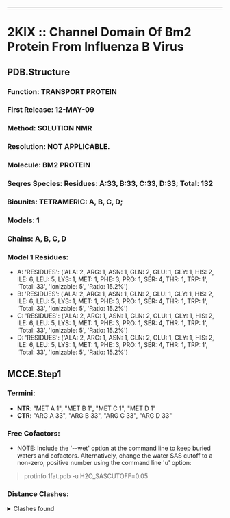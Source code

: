 ---
# 2KIX :: Channel Domain Of Bm2 Protein From Influenza B Virus
## PDB.Structure
### Function: TRANSPORT PROTEIN
### First Release: 12-MAY-09
### Method: SOLUTION NMR
### Resolution: NOT APPLICABLE.
### Molecule: BM2 PROTEIN
### Seqres Species: Residues: A:33, B:33, C:33, D:33; Total: 132
### Biounits: TETRAMERIC: A, B, C, D;
### Models: 1
### Chains: A, B, C, D
### Model 1 Residues:
  - A:
 'RESIDUES': ('ALA: 2, ARG: 1, ASN: 1, GLN: 2, GLU: 1, GLY: 1, HIS: 2, ILE: 6, LEU: 5, LYS: 1, MET: 1, PHE: 3, PRO: 1, SER: 4, THR: 1, TRP: 1', 'Total: 33', 'Ionizable: 5',
              'Ratio: 15.2%')
  - B:
 'RESIDUES': ('ALA: 2, ARG: 1, ASN: 1, GLN: 2, GLU: 1, GLY: 1, HIS: 2, ILE: 6, LEU: 5, LYS: 1, MET: 1, PHE: 3, PRO: 1, SER: 4, THR: 1, TRP: 1', 'Total: 33', 'Ionizable: 5',
              'Ratio: 15.2%')
  - C:
 'RESIDUES': ('ALA: 2, ARG: 1, ASN: 1, GLN: 2, GLU: 1, GLY: 1, HIS: 2, ILE: 6, LEU: 5, LYS: 1, MET: 1, PHE: 3, PRO: 1, SER: 4, THR: 1, TRP: 1', 'Total: 33', 'Ionizable: 5',
              'Ratio: 15.2%')
  - D:
 'RESIDUES': ('ALA: 2, ARG: 1, ASN: 1, GLN: 2, GLU: 1, GLY: 1, HIS: 2, ILE: 6, LEU: 5, LYS: 1, MET: 1, PHE: 3, PRO: 1, SER: 4, THR: 1, TRP: 1', 'Total: 33', 'Ionizable: 5',
              'Ratio: 15.2%')

## MCCE.Step1
### Termini:
 - <strong>NTR</strong>: "MET A   1", "MET B   1", "MET C   1", "MET D   1"
 - <strong>CTR</strong>: "ARG A  33", "ARG B  33", "ARG C  33", "ARG D  33"

### Free Cofactors:
  - NOTE: Include the '--wet' option at the command line to keep buried waters and cofactors. Alternatively, change the water SAS cutoff to a non-zero, positive number using the command line 'u' option:
  > protinfo 1fat.pdb -u H2O_SASCUTOFF=0.05

### Distance Clashes:
<details><summary>Clashes found</summary>

- d= 1.53: " CA  NTR A   1" to " CB  MET A   1"
- d= 1.97: " ND2 ASN A  29" to "HE21 GLN B  30"
- d= 1.93: "HD21 ASN A  29" to "HE21 GLN B  30"
- d= 1.97: "HD21 ASN A  29" to "HE22 GLN B  30"
- d= 1.53: " CA  NTR B   1" to " CB  MET B   1"
- d= 1.53: " CA  NTR C   1" to " CB  MET C   1"
- d= 1.53: " CA  NTR D   1" to " CB  MET D   1"

</details>

